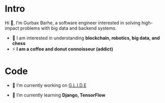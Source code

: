 <h1 align="left">Intro</h1>
<p align="left">Hi 👋, I'm Gurbax Barhe, a software engineer interested in solving high-impact problems with big data and backend systems.</p>

- 💬 I am interested in understanding **blockchain, robotics, big data, and chess**
- ⚡ **I am a coffee and donut connoisseur (addict)**
  


<h1 align="left">Code</h1>

- 🔭 I’m currently working on [G.L.I.D.E](https://github.com/gurbaxbarhe/G.L.I.D.E)

- 🌱 I’m currently learning **Django, TensorFlow**
